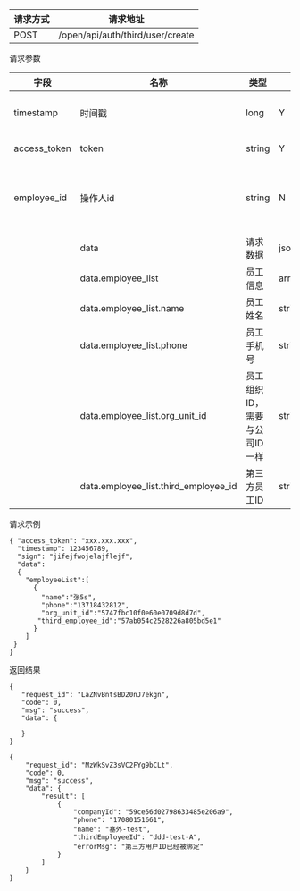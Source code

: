 | 请求方式 | 请求地址 |
| --- | --- |
| POST | /open/api/auth/third/user/create |

请求参数

| 字段 | 名称 | 类型 | 必填 | 描述 |
| --- | --- | --- | --- | --- |
| timestamp | 时间戳 | long | Y | 13位时间戳 |
| access\_token | token | string | Y | 登录 token |
| employee\_id | 操作人id | string | N| 操作人id,调用接口人 id |
|  | data | 请求数据 | jsonstring | Y |
|  | data.employee\_list | 员工信息 | array | Y |
|  | data.employee\_list.name | 员工姓名 | string | Y |
|  | data.employee\_list.phone | 员工手机号 | string | Y |
|  | data.employee\_list.org\_unit\_id | 员工组织ID，需要与公司ID一样 | string | Y |
|  | data.employee\_list.third\_employee\_id | 第三方员工ID | string | Y |

请求示例

```
{ "access_token": "xxx.xxx.xxx",
  "timestamp": 123456789,
  "sign": "jifejfwojelajflejf",
  "data":
  {  
    "employeeList":[
      {
        "name":"张5s",
        "phone":"13718432812",
        "org_unit_id":"5747fbc10f0e60e0709d8d7d",
       "third_employee_id":"57ab054c2528226a805bd5e1"
      }
    ]  
 }
}
```

返回结果

```
{
   "request_id": "LaZNvBntsBD20nJ7ekgn",
   "code": 0,
   "msg": "success",
   "data": {

   }
}
```

```
{
    "request_id": "MzWkSvZ3sVC2FYg9bCLt",
    "code": 0,
    "msg": "success",
    "data": {
        "result": [
            {
                "companyId": "59ce56d02798633485e206a9",
                "phone": "17080151661",
                "name": "塞外-test",
                "thirdEmployeeId": "ddd-test-A",
                "errorMsg": "第三方用户ID已经被绑定"
            }
        ]
    }
}
```




